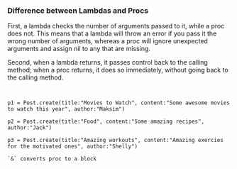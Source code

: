 


### Difference between Lambdas and Procs

First, a lambda checks the number of arguments passed to it, while a proc does not. This means that a lambda will throw an error if you pass it the wrong number of arguments, whereas a proc will ignore unexpected arguments and assign nil to any that are missing.

Second, when a lambda returns, it passes control back to the calling method; when a proc returns, it does so immediately, without going back to the calling method.


```


p1 = Post.create(title:"Movies to Watch", content:"Some awesome movies to watch this year", author:"Maksim")

p2 = Post.create(title:"Food", content:"Some amazing recipes", author:"Jack")

p3 = Post.create(title:"Amazing workouts", content:"Amazing exercies for the motivated ones", author:"Shelly")

`&` converts proc to a block